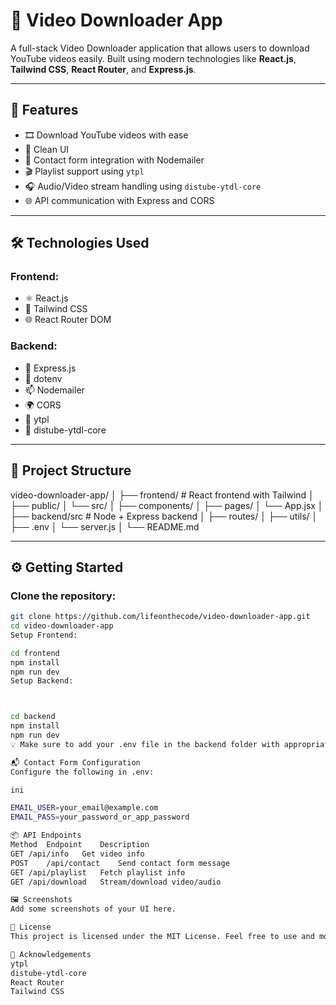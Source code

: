 # 🎥 Video Downloader App

A full-stack Video Downloader application that allows users to download YouTube videos easily. Built using modern technologies like **React.js**, **Tailwind CSS**, **React Router**, and **Express.js**.

---

## 🚀 Features

- 🎞️ Download YouTube videos with ease
- 📂 Clean UI
- 📩 Contact form integration with Nodemailer
- 🎬 Playlist support using `ytpl`
- 🎧 Audio/Video stream handling using `distube-ytdl-core`
- 🌐 API communication with Express and CORS

---

## 🛠️ Technologies Used

### Frontend:
- ⚛️ React.js
- 💨 Tailwind CSS
- 🌐 React Router DOM

### Backend:
- 🧠 Express.js
- 🔐 dotenv
- 📫 Nodemailer
- 🌍 CORS
- 📃 ytpl
- 🎼 distube-ytdl-core

---

## 📁 Project Structure

video-downloader-app/
│
├── frontend/ # React frontend with Tailwind
│ ├── public/
│ └── src/
│ ├── components/
│ ├── pages/
│ └── App.jsx
│
├── backend/src # Node + Express backend
│ ├── routes/
│ ├── utils/
│ ├── .env
│ └── server.js
│
└── README.md


---

## ⚙️ Getting Started

### Clone the repository:
```bash
git clone https://github.com/lifeonthecode/video-downloader-app.git
cd video-downloader-app
Setup Frontend:

cd frontend
npm install
npm run dev
Setup Backend:



cd backend
npm install
npm run dev
💡 Make sure to add your .env file in the backend folder with appropriate email and port configuration.

📬 Contact Form Configuration
Configure the following in .env:

ini

EMAIL_USER=your_email@example.com
EMAIL_PASS=your_password_or_app_password

📦 API Endpoints
Method	Endpoint	Description
GET	/api/info	Get video info
POST	/api/contact	Send contact form message
GET	/api/playlist	Fetch playlist info
GET	/api/download	Stream/download video/audio

🖼️ Screenshots
Add some screenshots of your UI here.

📄 License
This project is licensed under the MIT License. Feel free to use and modify.

🙌 Acknowledgements
ytpl
distube-ytdl-core
React Router
Tailwind CSS